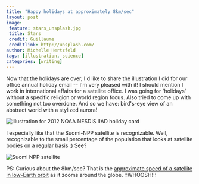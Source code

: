 ```yaml
---
title: "Happy holidays at approximately 8km/sec"
layout: post
image:
 feature: stars_unsplash.jpg
 title: Stars
 credit: Guillaume
 creditlink: http://unsplash.com/
author: Michelle Hertzfeld
tags: [illustration, science]
categories: [writing]
---
```

Now that the holidays are over, I'd like to share the illustration I did for our office annual holiday email -- I'm very pleased with it! I should mention I work in international affairs for a satellite office. I was going for 'holidays' without a specific religion or world region focus. Also tried to come up with something not too overdone. And so we have: bird's-eye view of an abstract world with a stylized aurora!<!--more-->

![Illustration for 2012 NOAA NESDIS IIAD holiday card](https://meiqimichelle.github.io/mhertzfeld/img/IIAD_holidayCardillustration_op.jpg)

I especially like that the Suomi-NPP satellite is recognizable. Well, recognizable to the small percentage of the population that looks at satellite bodies on a regular basis :) See?

![Suomi NPP satellite](https://meiqimichelle.github.io/mhertzfeld/img/NPP.jpg)

PS: Curious about the 8km/sec? That is the [approximate speed of a satellite in low-Earth orbit](http://en.wikipedia.org/wiki/Orbital_speed#Earth_orbits) as it zooms around the globe. ::WHOOSH!::
